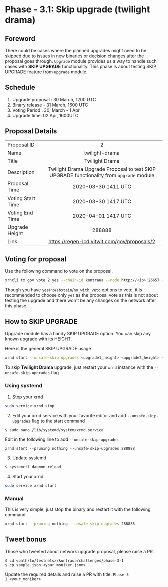 # Phase - 3.1: Skip upgrade (**twilight drama**)

## Foreword
There could be cases where the planned upgrades might need to be skipped due to issues in new binaries or decision changes after the proposal goes through. `Upgrade` module provides us a way to handle such cases with **SKIP UPGRADE** functionality. This phase is about testing SKIP UPGRADE feature from `upgrade` module.

## Schedule
1. Upgrade proposal : 30 March, 1200 UTC
2. Binary release - 31 March, 1600 UTC
3. Voting Period : 30, March - 1 Apr
4. Upgrade time: 02 Apr, 1600UTC

## Proposal Details
|    |            |
|----------|:-------------:|
| Proposal ID |  2 |
| Name |    twilight-drama   |
| Title | Twilight Drama | 
| Description | Twilight Drama Upgrade Proposal to test SKIP UPGRADE functionality from `upgrade` module
| Proposal Time | 2020-03-30 1411 UTC |
| Voting Start Time | 2020-03-30 1417 UTC |
| Voting End Time | 2020-04-01 1417 UTC |
| Upgrade Height | 288888 |
| Link | https://regen-lcd.vitwit.com/gov/proposals/2 |   

## Voting for proposal

Use the following command to vote on the proposal.
```sh
xrncli tx gov vote 2 yes --chain-id kontraua --node http://<ip>:26657 --from <key-name>
```

Though you have `yes`/`no`/`abstain`/`no_with_veto` options to vote, it is recommended to choose only `yes` as the proposal vote as this is not about testing the upgrade and there won't be any changes on the network after this phase.

## How to SKIP UPGRADE

Upgrade module has a handy SKIP UPGRADE option. You can skip any known upgrade with its HEIGHT.

Here is the general SKIP UPGRADE usage
```sh
xrnd start --unsafe-skip-upgrades <upgrade1_height> <upgrade2_height> <upgrade3_height>
```

To skip **Twilight Drama** upgrade, just restart your `xrnd` instance with the `--unsafe-skip-upgrades` flag

### Using systemd

1. Stop your xrnd
```sh
sudo service xrnd stop
```
2. Edit your xrnd service with your favorite editor and add `--unsafe-skip-upgrades` flag to the start command
```
$ sudo nano /lib/systemd/system/xrnd.service
```
Edit in the following line to add `--unsafe-skip-upgrades`

```
xrnd start --pruning nothing --unsafe-skip-upgrades 288888
```

3. Update systemd
```sh
$ systemctl daemon-reload
```

4. Start your xrnd
```sh
sudo service xrnd start
```

### Manual
This is very simple, just stop the binary and restart it with the following command
```sh
xrnd start --pruning nothing --unsafe-skip-upgrades 288888
```



## Tweet bonus

Those who tweeted about network upgrade proposal, please raise a PR.
```
$ cd <path/to/testnets>/kontraua/challenges/phase-3-1
$ cp sample.json <your_moniker.json>
```

Update the required details and raise a PR with title: `Phase-3-1_<your_moniker>`
